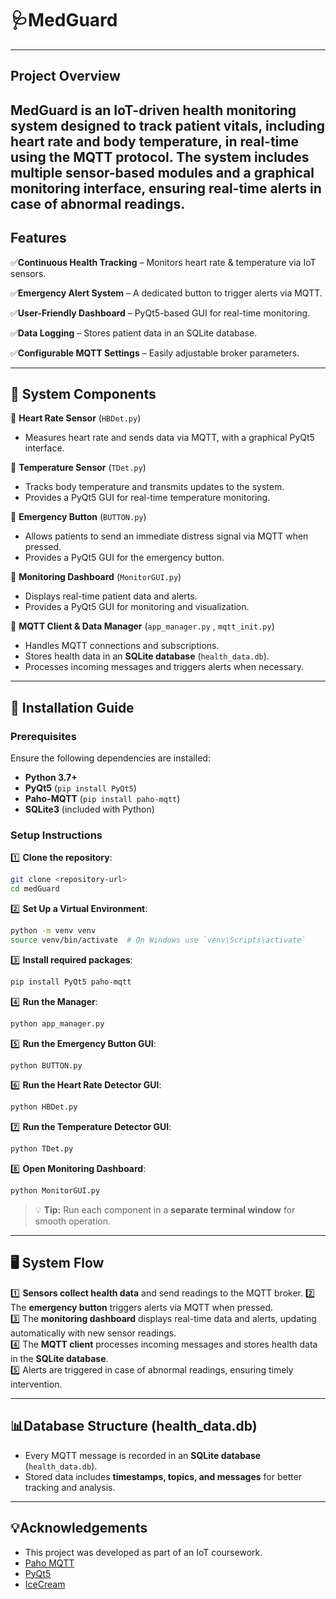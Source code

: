 # **🩺MedGuard**
---

## **Project Overview**
MedGuard is an IoT-driven health monitoring system designed to track patient vitals, including heart rate and body temperature, in real-time using the MQTT protocol. The system includes multiple sensor-based modules and a graphical monitoring interface, ensuring real-time alerts in case of abnormal readings.
---

## **Features**

✅**Continuous Health Tracking** – Monitors heart rate & temperature via IoT sensors.

✅**Emergency Alert System** – A dedicated button to trigger alerts via MQTT.

✅**User-Friendly Dashboard** – PyQt5-based GUI for real-time monitoring.

✅**Data Logging** – Stores patient data in an SQLite database.

✅**Configurable MQTT Settings** – Easily adjustable broker parameters.

---

## **🔧 System Components**

🔹 **Heart Rate Sensor** (`HBDet.py`)  
   - Measures heart rate and sends data via MQTT, with a graphical PyQt5 interface.

🔹 **Temperature Sensor** (`TDet.py`)  
   - Tracks body temperature and transmits updates to the system.
   - Provides a PyQt5 GUI for real-time temperature monitoring.  

🔹 **Emergency Button** (`BUTTON.py`)  
   - Allows patients to send an immediate distress signal via MQTT when pressed.  
   - Provides a PyQt5 GUI for the emergency button.  

🔹 **Monitoring Dashboard** (`MonitorGUI.py`)  
   - Displays real-time patient data and alerts.  
   - Provides a PyQt5 GUI for monitoring and visualization.  

🔹 **MQTT Client & Data Manager** (`app_manager.py` , `mqtt_init.py`)  
   - Handles MQTT connections and subscriptions.
   - Stores health data in an **SQLite database** (`health_data.db`).  
   - Processes incoming messages and triggers alerts when necessary.

---

## **🚀 Installation Guide**

### **Prerequisites**
Ensure the following dependencies are installed:  
- **Python 3.7+**  
- **PyQt5** (`pip install PyQt5`)  
- **Paho-MQTT** (`pip install paho-mqtt`)  
- **SQLite3** (included with Python)  

### **Setup Instructions**

1️⃣ **Clone the repository**:
```sh
git clone <repository-url>
cd medGuard
```
2️⃣ **Set Up a Virtual Environment**:
```sh
python -m venv venv
source venv/bin/activate  # On Windows use `venv\Scripts\activate`
```

3️⃣ **Install required packages**:
```sh
pip install PyQt5 paho-mqtt
```

4️⃣ **Run the Manager**:
```sh
python app_manager.py
```

5️⃣ **Run the Emergency Button GUI**:
```sh
python BUTTON.py
```

6️⃣ **Run the Heart Rate Detector GUI**:
```sh
python HBDet.py
```

7️⃣ **Run the Temperature Detector GUI**:
```sh
python TDet.py
```

8️⃣ **Open Monitoring Dashboard**:
```sh
python MonitorGUI.py
```

> 💡 **Tip:** Run each component in a **separate terminal window** for smooth operation.

---
## **🖥 System Flow**

1️⃣ **Sensors collect health data** and send readings to the MQTT broker.
2️⃣ The **emergency button**  triggers alerts via MQTT when pressed.  
3️⃣ The **monitoring dashboard** displays real-time data and alerts, updating automatically with new sensor readings.  
4️⃣ The **MQTT client** processes incoming messages and stores health data in the **SQLite database**.  
5️⃣ Alerts are triggered in case of abnormal readings, ensuring timely intervention.

---

## **📊Database Structure (health_data.db)**
- Every MQTT message is recorded in an **SQLite database** (`health_data.db`).  
- Stored data includes **timestamps, topics, and messages** for better tracking and analysis.  
---

## 💡Acknowledgements
- This project was developed as part of an IoT coursework.
- [Paho MQTT](https://www.eclipse.org/paho/index.php?page=clients/python/index.php)
- [PyQt5](https://pypi.org/project/PyQt5/)
- [IceCream](https://github.com/gruns/icecream)


